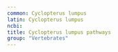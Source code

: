 ```yaml
---
common: Cyclopterus lumpus
latin: Cyclopterus lumpus
ncbi: 
title: Cyclopterus lumpus pathways
group: "Vertebrates"
---
```


